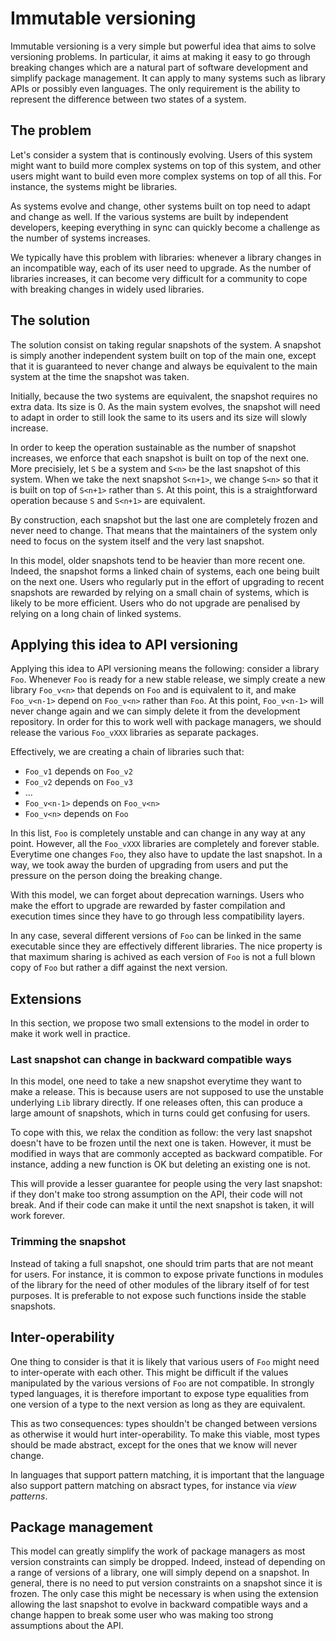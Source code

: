 Immutable versioning
====================

Immutable versioning is a very simple but powerful idea that aims to
solve versioning problems. In particular, it aims at making it easy to
go through breaking changes which are a natural part of software
development and simplify package management. It can apply to many
systems such as library APIs or possibly even languages. The only
requirement is the ability to represent the difference between two
states of a system.

The problem
-----------

Let's consider a system that is continously evolving. Users of this
system might want to build more complex systems on top of this system,
and other users might want to build even more complex systems on top
of all this. For instance, the systems might be libraries.

As systems evolve and change, other systems built on top need to adapt
and change as well. If the various systems are built by independent
developers, keeping everything in sync can quickly become a challenge
as the number of systems increases.

We typically have this problem with libraries: whenever a library
changes in an incompatible way, each of its user need to upgrade. As
the number of libraries increases, it can become very difficult for a
community to cope with breaking changes in widely used libraries.

The solution
------------

The solution consist on taking regular snapshots of the system. A
snapshot is simply another independent system built on top of the main
one, except that it is guaranteed to never change and always be
equivalent to the main system at the time the snapshot was taken.

Initially, because the two systems are equivalent, the snapshot
requires no extra data. Its size is 0. As the main system evolves, the
snapshot will need to adapt in order to still look the same to its
users and its size will slowly increase.

In order to keep the operation sustainable as the number of snapshot
increases, we enforce that each snapshot is built on top of the next
one. More precisiely, let `S` be a system and `S<n>` be the last
snapshot of this system. When we take the next snapshot `S<n+1>`, we
change `S<n>` so that it is built on top of `S<n+1>` rather than
`S`. At this point, this is a straightforward operation because `S`
and `S<n+1>` are equivalent.

By construction, each snapshot but the last one are completely frozen
and never need to change. That means that the maintainers of the
system only need to focus on the system itself and the very last
snapshot.

In this model, older snapshots tend to be heavier than more recent
one. Indeed, the snapshot forms a linked chain of systems, each one
being built on the next one. Users who regularly put in the effort of
upgrading to recent snapshots are rewarded by relying on a small chain
of systems, which is likely to be more efficient. Users who do not
upgrade are penalised by relying on a long chain of linked systems.

Applying this idea to API versioning
------------------------------------

Applying this idea to API versioning means the following: consider a
library `Foo`. Whenever `Foo` is ready for a new stable release, we
simply create a new library `Foo_v<n>` that depends on `Foo` and is
equivalent to it, and make `Foo_v<n-1>` depend on `Foo_v<n>` rather
than `Foo`. At this point, `Foo_v<n-1>` will never change again and we
can simply delete it from the development repository. In order for
this to work well with package managers, we should release the various
`Foo_vXXX` libraries as separate packages.

Effectively, we are creating a chain of libraries such that:

- `Foo_v1` depends on `Foo_v2`
- `Foo_v2` depends on `Foo_v3`
- ...
- `Foo_v<n-1>` depends on `Foo_v<n>`
- `Foo_v<n>` depends on `Foo`

In this list, `Foo` is completely unstable and can change in any way
at any point. However, all the `Foo_vXXX` libraries are completely and
forever stable. Everytime one changes `Foo`, they also have to update
the last snapshot. In a way, we took away the burden of upgrading from
users and put the pressure on the person doing the breaking change.

With this model, we can forget about deprecation warnings. Users who
make the effort to upgrade are rewarded by faster compilation and
execution times since they have to go through less compatibility
layers.

In any case, several different versions of `Foo` can be linked in the
same executable since they are effectively different libraries. The
nice property is that maximum sharing is achived as each version of
`Foo` is not a full blown copy of `Foo` but rather a diff against the
next version.

Extensions
----------

In this section, we propose two small extensions to the model in order
to make it work well in practice.

### Last snapshot can change in backward compatible ways

In this model, one need to take a new snapshot everytime they want to
make a release. This is because users are not supposed to use the
unstable underlying `Lib` library directly. If one releases often,
this can produce a large amount of snapshots, which in turns could get
confusing for users.

To cope with this, we relax the condition as follow: the very last
snapshot doesn't have to be frozen until the next one is
taken. However, it must be modified in ways that are commonly accepted
as backward compatible. For instance, adding a new function is OK but
deleting an existing one is not.

This will provide a lesser guarantee for people using the very last
snapshot: if they don't make too strong assumption on the API, their
code will not break. And if their code can make it until the next
snapshot is taken, it will work forever.

### Trimming the snapshot

Instead of taking a full snapshot, one should trim parts that are not
meant for users. For instance, it is common to expose private
functions in modules of the library for the need of other modules of
the library itself of for test purposes. It is preferable to not
expose such functions inside the stable snapshots.

Inter-operability
-----------------

One thing to consider is that it is likely that various users of `Foo`
might need to inter-operate with each other. This might be difficult
if the values manipulated by the various versions of `Foo` are not
compatible. In strongly typed languages, it is therefore important to
expose type equalities from one version of a type to the next version
as long as they are equivalent.

This as two consequences: types shouldn't be changed between versions
as otherwise it would hurt inter-operability. To make this viable,
most types should be made abstract, except for the ones that we know
will never change.

In languages that support pattern matching, it is important that the
language also support pattern matching on absract types, for instance
via _view patterns_.

Package management
------------------

This model can greatly simplify the work of package managers as most
version constraints can simply be dropped. Indeed, instead of
depending on a range of versions of a library, one will simply depend
on a snapshot. In general, there is no need to put version constraints
on a snapshot since it is frozen. The only case this might be
necessary is when using the extension allowing the last snapshot to
evolve in backward compatible ways and a change happen to break some
user who was making too strong assumptions about the API.
